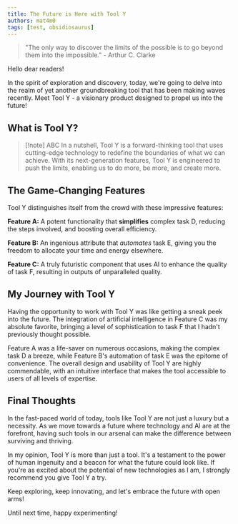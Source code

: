 ```yaml
---
title: The Future is Here with Tool Y
authors: mat4m0
tags: [test, obsidiosaurus]
---
```


> "The only way to discover the limits of the possible is to go beyond them into the impossible." - Arthur C. Clarke

Hello dear readers!

In the spirit of exploration and discovery, today, we're going to delve into the realm of yet another groundbreaking tool that has been making waves recently. Meet Tool Y - a visionary product designed to propel us into the future!

## What is Tool Y?

>[!note] ABC
>In a nutshell, Tool Y is a forward-thinking tool that uses cutting-edge technology to redefine the boundaries of what we can achieve. With its next-generation features, Tool Y is engineered to push the limits, enabling us to do more, be more, and create more.

<!--truncate-->

## The Game-Changing Features

Tool Y distinguishes itself from the crowd with these impressive features:

**Feature A:** A potent functionality that **simplifies** complex task D, reducing the steps involved, and boosting overall efficiency.

**Feature B:** An ingenious attribute that *automates* task E, giving you the freedom to allocate your time and energy elsewhere.

**Feature C:** A truly futuristic component that uses AI to enhance the quality of task F, resulting in outputs of unparalleled quality.

## My Journey with Tool Y

Having the opportunity to work with Tool Y was like getting a sneak peek into the future. The integration of artificial intelligence in Feature C was my absolute favorite, bringing a level of sophistication to task F that I hadn't previously thought possible.

Feature A was a life-saver on numerous occasions, making the complex task D a breeze, while Feature B's automation of task E was the epitome of convenience. The overall design and usability of Tool Y are highly commendable, with an intuitive interface that makes the tool accessible to users of all levels of expertise.

## Final Thoughts

In the fast-paced world of today, tools like Tool Y are not just a luxury but a necessity. As we move towards a future where technology and AI are at the forefront, having such tools in our arsenal can make the difference between surviving and thriving.

In my opinion, Tool Y is more than just a tool. It's a testament to the power of human ingenuity and a beacon for what the future could look like. If you're as excited about the potential of new technologies as I am, I strongly recommend you give Tool Y a try.

Keep exploring, keep innovating, and let's embrace the future with open arms!

Until next time, happy experimenting!